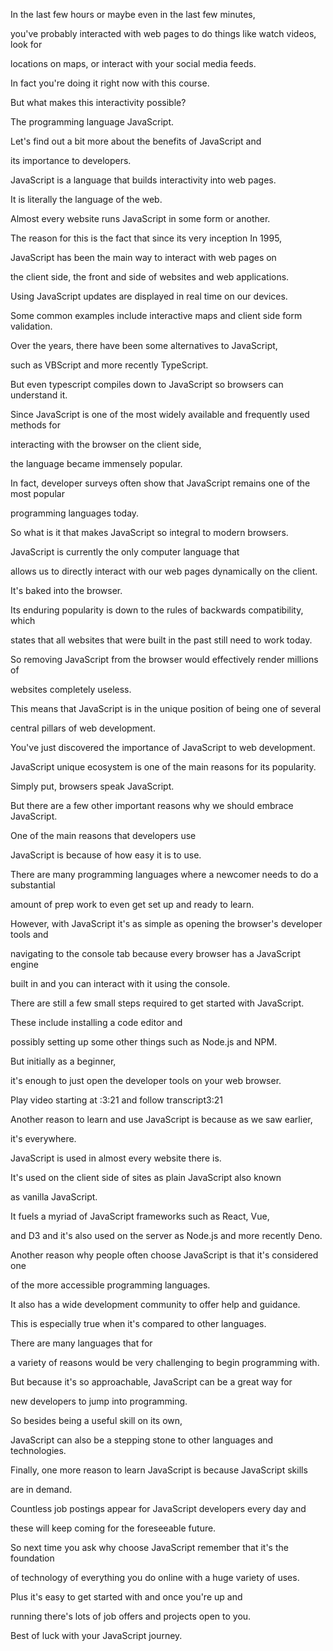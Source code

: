 In the last few hours or maybe even in the last few minutes, 

you've probably interacted with web pages to do things like watch videos, look for 

locations on maps, or interact with your social media feeds. 

In fact you're doing it right now with this course. 

But what makes this interactivity possible? 

The programming language JavaScript. 

Let's find out a bit more about the benefits of JavaScript and 

its importance to developers. 

JavaScript is a language that builds interactivity into web pages. 

It is literally the language of the web. 

Almost every website runs JavaScript in some form or another. 

The reason for this is the fact that since its very inception In 1995, 

JavaScript has been the main way to interact with web pages on 

the client side, the front and side of websites and web applications. 

Using JavaScript updates are displayed in real time on our devices. 

Some common examples include interactive maps and client side form validation. 

Over the years, there have been some alternatives to JavaScript, 

such as VBScript and more recently TypeScript. 

But even typescript compiles down to JavaScript so browsers can understand it. 

Since JavaScript is one of the most widely available and frequently used methods for 

interacting with the browser on the client side, 

the language became immensely popular. 

In fact, developer surveys often show that JavaScript remains one of the most popular 

programming languages today. 

So what is it that makes JavaScript so integral to modern browsers. 

JavaScript is currently the only computer language that 

allows us to directly interact with our web pages dynamically on the client. 

It's baked into the browser. 

Its enduring popularity is down to the rules of backwards compatibility, which 

states that all websites that were built in the past still need to work today. 

So removing JavaScript from the browser would effectively render millions of 

websites completely useless. 

This means that JavaScript is in the unique position of being one of several 

central pillars of web development. 

You've just discovered the importance of JavaScript to web development. 

JavaScript unique ecosystem is one of the main reasons for its popularity. 

Simply put, browsers speak JavaScript. 

But there are a few other important reasons why we should embrace JavaScript. 

One of the main reasons that developers use 

JavaScript is because of how easy it is to use. 

There are many programming languages where a newcomer needs to do a substantial 

amount of prep work to even get set up and ready to learn. 

However, with JavaScript it's as simple as opening the browser's developer tools and 

navigating to the console tab because every browser has a JavaScript engine 

built in and you can interact with it using the console. 

There are still a few small steps required to get started with JavaScript. 

These include installing a code editor and 

possibly setting up some other things such as Node.js and NPM. 

But initially as a beginner, 

it's enough to just open the developer tools on your web browser.

Play video starting at :3:21 and follow transcript3:21

Another reason to learn and use JavaScript is because as we saw earlier, 

it's everywhere. 

JavaScript is used in almost every website there is. 

It's used on the client side of sites as plain JavaScript also known 

as vanilla JavaScript. 

It fuels a myriad of JavaScript frameworks such as React, Vue, 

and D3 and it's also used on the server as Node.js and more recently Deno. 

Another reason why people often choose JavaScript is that it's considered one 

of the more accessible programming languages. 

It also has a wide development community to offer help and guidance. 

This is especially true when it's compared to other languages. 

There are many languages that for 

a variety of reasons would be very challenging to begin programming with. 

But because it's so approachable, JavaScript can be a great way for 

new developers to jump into programming. 

So besides being a useful skill on its own, 

JavaScript can also be a stepping stone to other languages and technologies. 

Finally, one more reason to learn JavaScript is because JavaScript skills 

are in demand. 

Countless job postings appear for JavaScript developers every day and 

these will keep coming for the foreseeable future. 

So next time you ask why choose JavaScript remember that it's the foundation 

of technology of everything you do online with a huge variety of uses. 

Plus it's easy to get started with and once you're up and 

running there's lots of job offers and projects open to you. 

Best of luck with your JavaScript journey.